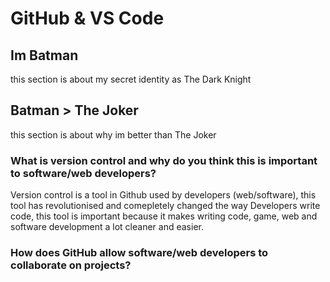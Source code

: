 # GitHub & VS Code
 
## Im Batman

this section is about my secret identity as The Dark Knight

## Batman > The Joker

this section is about why im better than The Joker

### What is version control and why do you think this is important to software/web developers?

Version control is a tool in Github used by developers (web/software), this tool has revolutionised and comepletely changed the way Developers write code, this tool is important because it makes writing code, game, web and software development a lot cleaner and easier.

### How does GitHub allow software/web developers to collaborate on projects?

